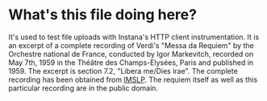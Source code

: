 # What's this file doing here?

It's used to test file uploads with Instana's HTTP client instrumentation. It is an excerpt of a complete recording of Verdi's "Messa da Requiem" by the Orchestre national de France, conducted by Igor Markevitch, recorded on May 7th, 1959 in the Théâtre des Champs-Elysées, Paris and published in 1959. The excerpt is section 7.2, "Libera me/Dies irae". The complete recording has been obtained from [IMSLP](https://imslp.org/wiki/Requiem_(Verdi,_Giuseppe)). The requiem itself as well as this particular recording are in the public domain.
